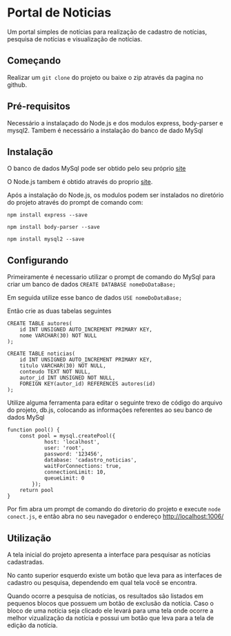 # Portal de Noticias

Um portal simples de notícias para realização de cadastro de notícias, pesquisa de notícias e visualização de notícias.

## Começando

Realizar um ```git clone``` do projeto ou baixe o zip através da pagina no github.


## Pré-requisitos

Necessário a instalaçado do Node.js e dos modulos express, body-parser e mysql2.
Tambem é necessário a instalação do banco de dado MySql


## Instalação

O banco de dados MySql pode ser obtido pelo seu próprio [site](https://dev.mysql.com/downloads/installer/)

O Node.js tambem é obtido através do proprio [site](https://nodejs.org/en/).

Após a instalação do Node.js, os modulos podem ser instalados no diretório do projeto através do prompt de comando com:
```
npm install express --save

npm install body-parser --save

npm install mysql2 --save 

```

## Configurando

Primeiramente é necessario utilizar o prompt de comando do MySql para criar um banco de dados
```CREATE DATABASE nomeDoDataBase;```

Em seguida utilize esse banco de dados
```USE nomeDoDataBase;```

Então crie as duas tabelas seguintes
```
CREATE TABLE autores(
    id INT UNSIGNED AUTO_INCREMENT PRIMARY KEY,
    nome VARCHAR(30) NOT NULL
);

CREATE TABLE noticias(
    id INT UNSIGNED AUTO_INCREMENT PRIMARY KEY,
    titulo VARCHAR(30) NOT NULL,
    conteudo TEXT NOT NULL,
    autor_id INT UNSIGNED NOT NULL, 
    FOREIGN KEY(autor_id) REFERENCES autores(id) 
);
```

Utilize alguma ferramenta para editar o seguinte trexo de código do arquivo do projeto, db.js, colocando as informações referentes ao seu banco de dados MySql
```
function pool() {
    const pool = mysql.createPool({
            host: 'localhost',
            user: 'root',
            password: '123456',
            database: 'cadastro_noticias',
            waitForConnections: true,
            connectionLimit: 10,
            queueLimit: 0
        });
    return pool
}
```

Por fim abra um prompt de comando do diretorio do projeto e execute ```node conect.js```, e então abra no seu navegador o endereço [http://localhost:1006/](http://localhost:1006/)


## Utilização

A tela inicial do projeto apresenta a interface para pesquisar as notícias cadastradas.

No canto superior esquerdo existe um botão que leva para as interfaces de cadastro ou pesquisa, dependendo em qual tela você se encontra.

Quando ocorre a pesquisa de notícias, os resultados são listados em pequenos blocos que possuem um botão de exclusão da notícia. Caso o bloco de uma notícia 
seja clicado ele levará para uma tela onde ocorre a melhor vizualização da notícia e possui um botão que leva para a tela de edição da notícia.

